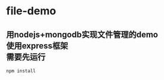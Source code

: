 file-demo
=========

用nodejs+mongodb实现文件管理的demo<br />
使用express框架<br />
需要先运行
----------------------------------- 
    npm install
